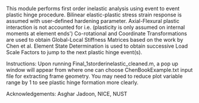 This module performs first order inelastic analysis using event to event plastic hinge procedure. Bilinear elastic-plastic stress strain response is assumed
with user-defined hardening parameter. Axial-Flexural plastic interaction is not accounted for i.e. (plasticity is only assumed on internal moments at element ends') Co-rotational
and Coordinate Transformations are used to obtain Global-Local Stiffness Matrices based on the work by Chen et al. Element State Determination is used to obtain successive Load
Scale Factors to jump to the next plastic hinge event(s). 

Instructions:
Upon running Final_1storderinelastic_cleaned.m, a pop up window will appear from where one can choose ChenBookExample.txt input file for extracting frame geometry. You may need to reduce plot variable range by 1 to see plastic hinge formation more clearly. 

Acknowledgements: Asghar Jadoon, NICE, NUST

